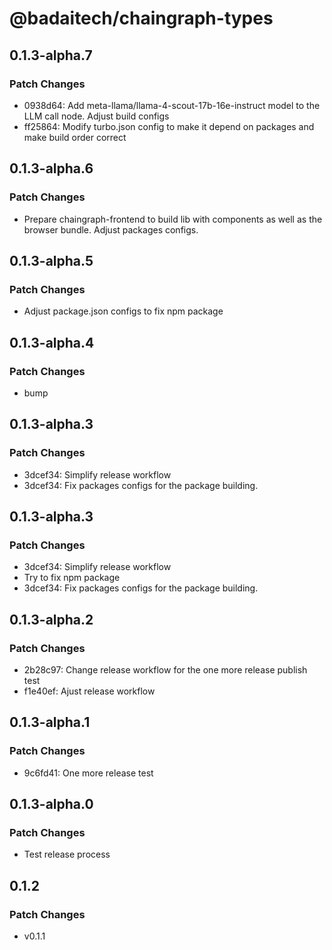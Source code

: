 # @badaitech/chaingraph-types

## 0.1.3-alpha.7

### Patch Changes

- 0938d64: Add meta-llama/llama-4-scout-17b-16e-instruct model to the LLM call node. Adjust build configs
- ff25864: Modify turbo.json config to make it depend on packages and make build order correct

## 0.1.3-alpha.6

### Patch Changes

- Prepare chaingraph-frontend to build lib with components as well as the browser bundle. Adjust packages configs.

## 0.1.3-alpha.5

### Patch Changes

- Adjust package.json configs to fix npm package

## 0.1.3-alpha.4

### Patch Changes

- bump

## 0.1.3-alpha.3

### Patch Changes

- 3dcef34: Simplify release workflow
- 3dcef34: Fix packages configs for the package building.

## 0.1.3-alpha.3

### Patch Changes

- 3dcef34: Simplify release workflow
- Try to fix npm package
- 3dcef34: Fix packages configs for the package building.

## 0.1.3-alpha.2

### Patch Changes

- 2b28c97: Change release workflow for the one more release publish test
- f1e40ef: Ajust release workflow

## 0.1.3-alpha.1

### Patch Changes

- 9c6fd41: One more release test

## 0.1.3-alpha.0

### Patch Changes

- Test release process

## 0.1.2

### Patch Changes

- v0.1.1
